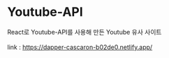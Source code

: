 # Youtube-API

React로 Youtube-API를 사용해 만든 Youtube 유사 사이트 
<br><br>
link : https://dapper-cascaron-b02de0.netlify.app/
